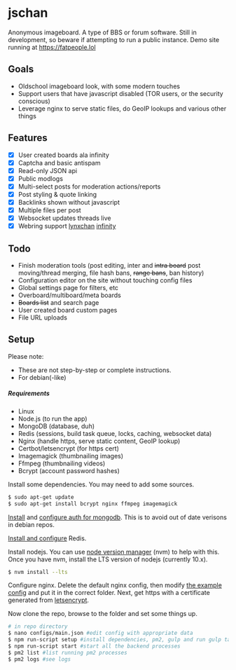 # jschan

Anonymous imageboard. A type of BBS or forum software.
Still in development, so beware if attempting to run a public instance.
Demo site running at https://fatpeople.lol

## Goals
- Oldschool imageboard look, with some modern touches
- Support users that have javascript disabled (TOR users, or the security conscious)
- Leverage nginx to serve static files, do GeoIP lookups and various other things

## Features
- [x] User created boards ala infinity
- [x] Captcha and basic antispam
- [x] Read-only JSON api
- [x] Public modlogs
- [x] Multi-select posts for moderation actions/reports
- [x] Post styling & quote linking
- [x] Backlinks shown without javascript
- [x] Multiple files per post
- [x] Websocket updates threads live
- [x] Webring support [lynxchan](https://gitlab.com/alogware/LynxChanAddon-Webring) [infinity](https://gitlab.com/Tenicu/infinityaddon-webring)

## Todo
- Finish moderation tools (post editing, inter and ~~intra board~~ post moving/thread merging, file hash bans, ~~range bans~~, ban history)
- Configuration editor on the site without touching config files
- Global settings page for filters, etc
- Overboard/multiboard/meta boards
- ~~Boards list~~ and search page
- User created board custom pages
- File URL uploads

## Setup
Please note:
- These are not step-by-step or complete instructions.
- For debian(-like)

##### Requirements
- Linux
- Node.js (to run the app)
- MongoDB (database, duh)
- Redis (sessions, build task queue, locks, caching, websocket data)
- Nginx (handle https, serve static content, GeoIP lookup)
- Certbot/letsencrypt (for https cert)
- Imagemagick (thumbnailing images)
- Ffmpeg (thumbnailing videos)
- Bcrypt (account password hashes)

Install some dependencies. You may need to add some sources.
```bash
$ sudo apt-get update
$ sudo apt-get install bcrypt nginx ffmpeg imagemagick
```

[Install](https://docs.mongodb.com/manual/tutorial/install-mongodb-on-debian/#install-mongodb-community-edition-on-debian) and [configure auth for mongodb](https://medium.com/mongoaudit/how-to-enable-authentication-on-mongodb-b9e8a924efac). This is to avoid out of date verisons in debian repos.

[Install and configure](https://www.digitalocean.com/community/tutorials/how-to-install-and-secure-redis-on-debian-9) Redis.

Install nodejs. You can use [node version manager](https://github.com/nvm-sh/nvm) (nvm) to help with this.
Once you have nvm, install the LTS version of nodejs (currently 10.x).
```bash
$ nvm install --lts
```

Configure nginx. Delete the default nginx config, then modify [the example config](https://gist.github.com/fatchan/87ac56e5556d178ab2213afdf7619dec) and put it in the correct folder. Next, get https with a certificate generated from [letsencrypt](https://wiki.debian.org/LetsEncrypt).

Now clone the repo, browse to the folder and set some things up.
```bash
# in repo directory
$ nano configs/main.json #edit config with appropriate data
$ npm run-script setup #install dependencies, pm2, gulp and run gulp tasks
$ npm run-script start #start all the backend processes
$ pm2 list #list running pm2 processes
$ pm2 logs #see logs
```

